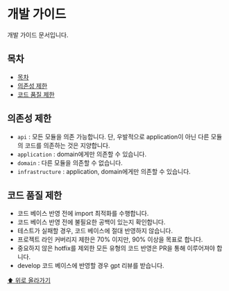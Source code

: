 # 개발 가이드

개발 가이드 문서입니다.

## 목차

- [목차](#목차)
- [의존성 제한](#의존성-제한)
- [코드 품질 제한](#코드-품질-제한)

## 의존성 제한

- `api` : 모든 모듈을 의존 가능합니다. 단, 우발적으로 application이 아닌 다른 모듈의 코드를 의존하는 것은 지양합니다.
- `application` : domain에게만 의존할 수 있습니다.
- `domain` : 다른 모듈을 의존할 수 없습니다.
- `infrastructure` : application, domain에게만 의존할 수 있습니다.

## 코드 품질 제한

- 코드 베이스 반영 전에 import 최적화를 수행합니다.
- 코드 베이스 반영 전에 불필요한 공백이 있는지 확인합니다.
- 테스트가 실패할 경우, 코드 베이스에 절대 반영하지 않습니다.
- 프로젝트 라인 커버리지 제한은 70% 이지만, 90% 이상을 목표로 합니다.
- 중요하지 않은 hotfix를 제외한 모든 유형의 코드 반영은 PR을 통해 이루어져야 합니다.
- develop 코드 베이스에 반영할 경우 gpt 리뷰를 받습니다.

[⬆ 위로 올라가기](#목차)
